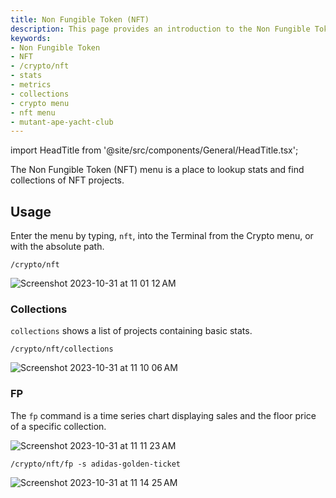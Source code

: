```yaml
---
title: Non Fungible Token (NFT)
description: This page provides an introduction to the Non Fungible Token (NFT) sub-menu within the Crypto menu of the OpenBB Terminal.
keywords:
- Non Fungible Token
- NFT
- /crypto/nft
- stats
- metrics
- collections
- crypto menu
- nft menu
- mutant-ape-yacht-club
---
```


import HeadTitle from '@site/src/components/General/HeadTitle.tsx';

<HeadTitle title="Non Fungible Token (NFT) - Crypto - Menus | OpenBB Terminal Docs" />

The Non Fungible Token (NFT) menu is a place to lookup stats and find collections of NFT projects.

## Usage

Enter the menu by typing, `nft`, into the Terminal from the Crypto menu, or with the absolute path.

```console
/crypto/nft
```

![Screenshot 2023-10-31 at 11 01 12 AM](https://github.com/OpenBB-finance/OpenBB/assets/85772166/af546da0-933f-4c5d-9436-a599e2e51743)

### Collections

`collections` shows a list of projects containing basic stats.

```console
/crypto/nft/collections
```

![Screenshot 2023-10-31 at 11 10 06 AM](https://github.com/OpenBB-finance/OpenBB/assets/85772166/1f566704-08d9-4d66-9089-fca29bda045a)

### FP

The `fp` command is a time series chart displaying sales and the floor price of a specific collection.

![Screenshot 2023-10-31 at 11 11 23 AM](https://github.com/OpenBB-finance/OpenBB/assets/85772166/b91803e2-14af-45be-84a4-ea5ae94557dd)

```console
/crypto/nft/fp -s adidas-golden-ticket
```

![Screenshot 2023-10-31 at 11 14 25 AM](https://github.com/OpenBB-finance/OpenBB/assets/85772166/31056539-e0ac-4c1d-ad19-d6076d380f65)

